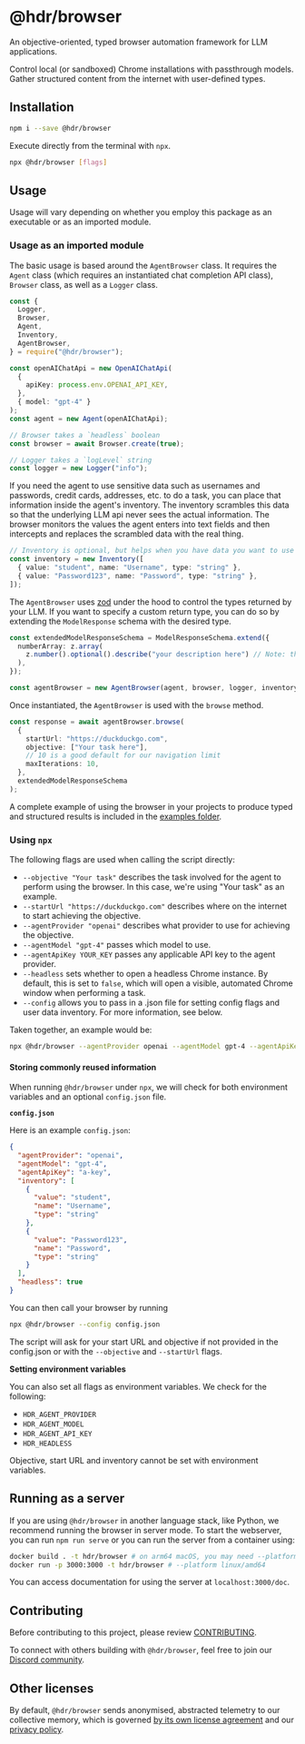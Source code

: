 # @hdr/browser

An objective-oriented, typed browser automation framework for LLM applications.

Control local (or sandboxed) Chrome installations with passthrough models. Gather structured content from the internet with user-defined types.

## Installation

```bash
npm i --save @hdr/browser
```

Execute directly from the terminal with `npx`.

```bash
npx @hdr/browser [flags]
```

## Usage

Usage will vary depending on whether you employ this package as an executable or as an imported module.

### Usage as an imported module

The basic usage is based around the `AgentBrowser` class. It requires the `Agent` class (which requires an instantiated chat completion API class), `Browser` class, as well as a `Logger` class.

```ts
const {
  Logger,
  Browser,
  Agent,
  Inventory,
  AgentBrowser,
} = require("@hdr/browser");

const openAIChatApi = new OpenAIChatApi(
  {
    apiKey: process.env.OPENAI_API_KEY,
  },
  { model: "gpt-4" }
);
const agent = new Agent(openAIChatApi);

// Browser takes a `headless` boolean
const browser = await Browser.create(true);

// Logger takes a `logLevel` string
const logger = new Logger("info");
```

If you need the agent to use sensitive data such as usernames and passwords, credit cards, addresses, etc. to do a task, you can place that information inside the agent's inventory. The inventory scrambles this data so that the underlying LLM api never sees the actual information. The browser monitors the values the agent enters into text fields and then intercepts and replaces the scrambled data with the real thing.

```ts
// Inventory is optional, but helps when you have data you want to use for the objective
const inventory = new Inventory([
  { value: "student", name: "Username", type: "string" },
  { value: "Password123", name: "Password", type: "string" },
]);
```

The `AgentBrowser` uses [zod](https://github.com/colinhacks/zod) under the hood to control the types returned by your LLM. If you want to specify a custom return type, you can do so by extending the `ModelResponse` schema with the desired type.

```ts
const extendedModelResponseSchema = ModelResponseSchema.extend({
  numberArray: z.array(
    z.number().optional().describe("your description here") // Note: the description is important since it tells the LLM what kind of data is important
  ),
});
```

```ts
const agentBrowser = new AgentBrowser(agent, browser, logger, inventory);
```

Once instantiated, the `AgentBrowser` is used with the `browse` method.

```ts
const response = await agentBrowser.browse(
  {
    startUrl: "https://duckduckgo.com",
    objective: ["Your task here"],
    // 10 is a good default for our navigation limit
    maxIterations: 10,
  },
  extendedModelResponseSchema
);
```

A complete example of using the browser in your projects to produce typed and structured results is included in the [examples folder](/examples/).

### Using `npx`

The following flags are used when calling the script directly:

- `--objective "Your task"` describes the task involved for the agent to perform using the browser. In this case, we're using "Your task" as an example.
- `--startUrl "https://duckduckgo.com"` describes where on the internet to start achieving the objective.
- `--agentProvider "openai"` describes what provider to use for achieving the objective.
- `--agentModel "gpt-4"` passes which model to use.
- `--agentApiKey YOUR_KEY` passes any applicable API key to the agent provider.
- `--headless` sets whether to open a headless Chrome instance. By default, this is set to `false`, which will open a visible, automated Chrome window when performing a task.
- `--config` allows you to pass in a .json file for setting config flags and user data inventory. For more information, see below.

Taken together, an example would be:

```bash
npx @hdr/browser --agentProvider openai --agentModel gpt-4 --agentApiKey [key] --objective "how many editors are on wikipedia?" --startUrl "https://google.com"
```

#### Storing commonly reused information

When running `@hdr/browser` under `npx`, we will check for both environment variables and an optional `config.json` file.

**`config.json`**

Here is an example `config.json`:

```json
{
  "agentProvider": "openai",
  "agentModel": "gpt-4",
  "agentApiKey": "a-key",
  "inventory": [
    {
      "value": "student",
      "name": "Username",
      "type": "string"
    },
    {
      "value": "Password123",
      "name": "Password",
      "type": "string"
    }
  ],
  "headless": true
}
```

You can then call your browser by running

```bash
npx @hdr/browser --config config.json
```

The script will ask for your start URL and objective if not provided in the config.json or with the `--objective` and `--startUrl` flags.

**Setting environment variables**

You can also set all flags as environment variables. We check for the following:

- `HDR_AGENT_PROVIDER`
- `HDR_AGENT_MODEL`
- `HDR_AGENT_API_KEY`
- `HDR_HEADLESS`

Objective, start URL and inventory cannot be set with environment variables.

## Running as a server

If you are using `@hdr/browser` in another language stack, like Python, we recommend running the browser in server mode. To start the webserver, you can run `npm run serve` or you can run the server from a container using:

```sh
docker build . -t hdr/browser # on arm64 macOS, you may need --platform linux/amd64
docker run -p 3000:3000 -t hdr/browser # --platform linux/amd64
```

You can access documentation for using the server at `localhost:3000/doc`.

## Contributing

Before contributing to this project, please review [CONTRIBUTING](/CONTRIBUTING).

To connect with others building with `@hdr/browser`, feel free to join our [Discord community](https://discord.gg/SpE7urUEmH).

## Other licenses

By default, `@hdr/browser` sends anonymised, abstracted telemetry to our collective memory, which is governed [by its own license agreement](https://hdr.is/terms) and our [privacy policy](https://hdr.is/privacy).